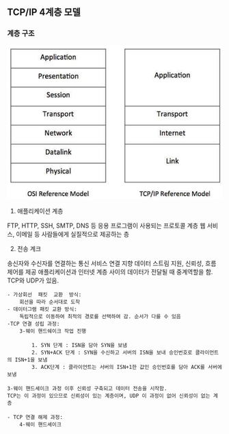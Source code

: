 ## TCP/IP 4계층 모델

### 계층 구조
![img](/img/tcpip_layers.jpg)

1. 애플리케이션 계층

FTP, HTTP, SSH, SMTP, DNS 등 응용 프로그램이 사용되는 프로토콜 계층
웹 서비스, 이메일 등 사람들에게 실질적으로 제공하는 층

2. 전송 계크

송신자와 수신자를 연결하는 통신 서비스
연결 지향 데이터 스트림 지원, 신뢰성, 흐름 제어를 제공
애플리케이션과 인터넷 계층 사이의 데이터가 전달될 때 중계역할을 함.
TCP와 UDP가 있음. 

    - 가상회선  패킷  교환  방식:
        회선을 따라 순서대로 도착
    - 데이터그램 패킷 교환 방식:
        독립적으로 이동하여 최적의 경로를 선택하여 감. 순서가 다를 수 있음
    -TCP 연결 성립 과정:
        3-웨이 핸드쉐이크 작업 진행

            1. SYN 단계 : ISN을 담아 SYN을 보냄
            2. SYN+ACK 단계 : SYN을 수신하고 서버의 ISN을 보내 승인번호로 클라이언트의 ISN+1을 보냄
            3. ACK단계 : 클라이언트는 서버의 ISN+1한 값인 승인번호를 담아 ACK를 서버에 보냄

    3-웨이 핸드셰이크 과정 이후 신뢰성 구축되고 데이터 전송을 시작함.
    TCP는 이 과정이 있으므로 신뢰성이 있는 계층이며, UDP 이 과정이 없어 신뢰성이 없는 계층

    - TCP 연결 해제 과정:
        4-웨이 핸드셰이크
